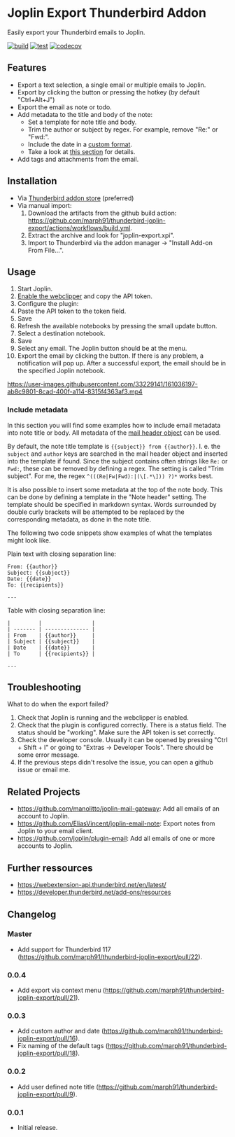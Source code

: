# Joplin Export Thunderbird Addon

Easily export your Thunderbird emails to Joplin.

[![build](https://github.com/marph91/thunderbird-joplin-export/actions/workflows/build.yml/badge.svg)](https://github.com/marph91/thunderbird-joplin-export/actions/workflows/build.yml)
[![test](https://github.com/marph91/thunderbird-joplin-export/actions/workflows/test.yml/badge.svg)](https://github.com/marph91/thunderbird-joplin-export/actions/workflows/test.yml)
[![codecov](https://codecov.io/gh/marph91/thunderbird-joplin-export/branch/master/graph/badge.svg?token=YZYEW7C1VM)](https://codecov.io/gh/marph91/thunderbird-joplin-export)

## Features

- Export a text selection, a single email or multiple emails to Joplin.
- Export by clicking the button or pressing the hotkey (by default "Ctrl+Alt+J")
- Export the email as note or todo.
- Add metadata to the title and body of the note:
  - Set a template for note title and body.
  - Trim the author or subject by regex. For example, remove "Re:" or "Fwd:".
  - Include the date in a [custom format](https://moment.github.io/luxon/#/formatting?id=table-of-tokens).
  - Take a look at [this section](#include-metadata) for details.
- Add tags and attachments from the email.

## Installation

- Via [Thunderbird addon store](https://addons.thunderbird.net/en/thunderbird/addon/joplin-export/) (preferred)
- Via manual import:
  1. Download the artifacts from the github build action: <https://github.com/marph91/thunderbird-joplin-export/actions/workflows/build.yml>.
  2. Extract the archive and look for "joplin-export.xpi".
  3. Import to Thunderbird via the addon manager -> "Install Add-on From File...".

## Usage

1. Start Joplin.
2. [Enable the webclipper](https://joplinapp.org/clipper/) and copy the API token.
3. Configure the plugin:
  1. Paste the API token to the token field.
  2. Save
  3. Refresh the available notebooks by pressing the small update button.
  4. Select a destination notebook.
  5. Save
4. Select any email. The Joplin button should be at the menu.
5. Export the email by clicking the button. If there is any problem, a notification will pop up. After a successful export, the email should be in the specified Joplin notebook.

<https://user-images.githubusercontent.com/33229141/161036197-ab8c9801-8cad-400f-a114-8315f4363af3.mp4>

### Include metadata

In this section you will find some examples how to include email metadata into note title or body. All metadata of the [mail header object](https://webextension-api.thunderbird.net/en/latest/messages.html#messages-messageheader) can be used.

By default, the note title template is `{{subject}} from {{author}}`. I. e. the `subject` and `author` keys are searched in the mail header object and inserted into the template if found. Since the subject contains often strings like `Re:` or `Fwd:`, these can be removed by defining a regex. The setting is called "Trim subject". For me, the regex `^(((Re|Fw|Fwd):|(\[.*\])) ?)*` works best.

It is also possible to insert some metadata at the top of the note body. This can be done by defining a template in the "Note header" setting. The template should be specified in markdown syntax. Words surrounded by double curly brackets will be attempted to be replaced by the corresponding metadata, as done in the note title.

The following two code snippets show examples of what the templates might look like.

Plain text with closing separation line:

```text
From: {{author}}
Subject: {{subject}}
Date: {{date}}
To: {{recipients}}

---

```

Table with closing separation line:

```text
|         |                |
| ------- | -------------- |
| From    | {{author}}     |
| Subject | {{subject}}    |
| Date    | {{date}}       |
| To      | {{recipients}} |

---

```

## Troubleshooting

What to do when the export failed?

1. Check that Joplin is running and the webclipper is enabled.
2. Check that the plugin is configured correctly. There is a status field. The status should be "working". Make sure the API token is set correctly.
3. Check the developer console. Usually it can be opened by pressing "Ctrl + Shift + I" or going to "Extras -> Developer Tools". There should be some error message.
4. If the previous steps didn't resolve the issue, you can open a github issue or email me.

## Related Projects

- <https://github.com/manolitto/joplin-mail-gateway>: Add all emails of an account to Joplin.
- <https://github.com/EliasVincent/joplin-email-note>: Export notes from Joplin to your email client.
- <https://github.com/joplin/plugin-email>: Add all emails of one or more accounts to Joplin.

## Further ressources

- <https://webextension-api.thunderbird.net/en/latest/>
- <https://developer.thunderbird.net/add-ons/resources>

## Changelog

### Master

- Add support for Thunderbird 117 (<https://github.com/marph91/thunderbird-joplin-export/pull/22>).

### 0.0.4

- Add export via context menu (<https://github.com/marph91/thunderbird-joplin-export/pull/21>).

### 0.0.3

- Add custom author and date (<https://github.com/marph91/thunderbird-joplin-export/pull/16>).
- Fix naming of the default tags (<https://github.com/marph91/thunderbird-joplin-export/pull/18>).

### 0.0.2

- Add user defined note title (<https://github.com/marph91/thunderbird-joplin-export/pull/9>).

### 0.0.1

- Initial release.

